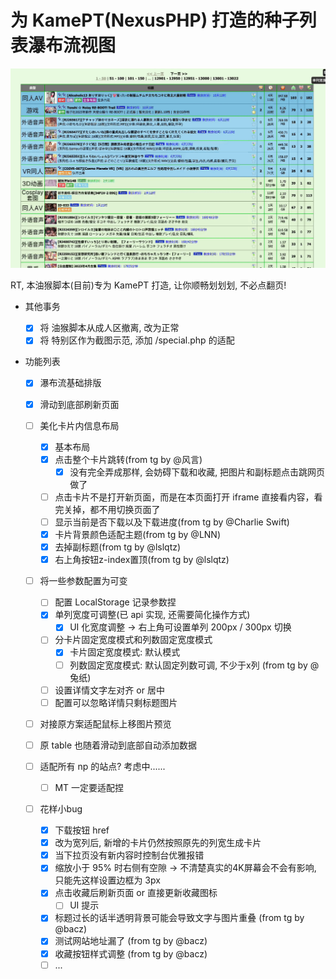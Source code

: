 # 为 KamePT(NexusPHP) 打造的种子列表瀑布流视图

![gif_preview.gif](https://github.com/KesaubeEire/PT_TorrentList_Masonry/blob/main/preview/gif_preview01.gif?raw=true)

<!-- ![gif_preview.gif](https://github.com/KesaubeEire/PT_TorrentList_Masonry/blob/main/preview/gif_preview02.gif?raw=true) -->

<!-- ![gif_preview.gif](https://github.com/KesaubeEire/PT_TorrentList_Masonry/blob/main/preview/gif_preview03.gif?raw=true) -->

<!-- ![gif_preview.gif](https://github.com/KesaubeEire/PT_TorrentList_Masonry/blob/main/preview/gif_preview.gif?raw=true) -->

RT, 本油猴脚本(目前)专为 KamePT 打造, 让你顺畅划划划, 不必点翻页!

<!-- ![gif_preview.gif](./preview/gif_preview.gif) -->

- 其他事务
  - [x] 将 油猴脚本从成人区撤离, 改为正常
  - [x] 将 特别区作为截图示范, 添加 /special.php 的适配
- 功能列表

  - [x] 瀑布流基础排版
  - [x] 滑动到底部刷新页面
  - [ ] 美化卡片内信息布局

      - [x] 基本布局
      - [x] 点击整个卡片跳转(from tg by @风言)
         - [x] 没有完全弄成那样, 会妨碍下载和收藏, 把图片和副标题点击跳网页做了
      - [ ] 点击卡片不是打开新页面，而是在本页面打开 iframe 直接看内容，看完关掉，都不用切换页面了
      - [ ] 显示当前是否下载以及下载进度(from tg by @Charlie Swift)
      - [x] 卡片背景颜色适配主题(from tg by @LNN)
      - [x] 去掉副标题(from tg by @lslqtz)
      - [x] 右上角按钮z-index置顶(from tg by @lslqtz)

  - [ ] 将一些参数配置为可变
      - [ ] 配置 LocalStorage 记录参数捏
      - [x] 单列宽度可调整(已 api 实现, 还需要简化操作方式)
         - [x] UI 化宽度调整 -> 右上角可设置单列 200px / 300px 切换
      - [ ] 分卡片固定宽度模式和列数固定宽度模式
         - [x] 卡片固定宽度模式: 默认模式
         - [ ] 列数固定宽度模式: 默认固定列数可调, 不少于x列 (from tg by @兔纸)
      - [ ] 设置详情文字左对齐 or 居中
      - [ ] 配置可以忽略详情只剩标题图片

  - [ ] 对接原方案适配鼠标上移图片预览
  - [ ] 原 table 也随着滑动到底部自动添加数据
  - [ ] 适配所有 np 的站点? 考虑中......
      - [ ] MT 一定要适配捏

  - [ ] 花样小bug

      - [x] 下载按钮 href
      - [x] 改为宽列后, 新增的卡片仍然按照原先的列宽生成卡片
      - [x] 当下拉页没有新内容时控制台优雅报错 
      - [x] 缩放小于 95% 时右侧有空隙 -> 不清楚真实的4K屏幕会不会有影响, 只能先这样设置边框为 3px
      - [x] 点击收藏后刷新页面 or 直接更新收藏图标
         - [ ] UI 提示
      - [x] 标题过长的话半透明背景可能会导致文字与图片重叠 (from tg by @bacz)
      - [x] 测试网站地址漏了 (from tg by @bacz)
      - [x] 收藏按钮样式调整 (from tg by @bacz)
      - [ ] ...